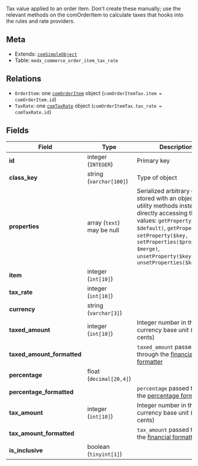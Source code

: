 Tax value applied to an order item. Don't create these manually; use the relevant methods on the comOrderItem to calculate taxes that hooks into the rules and rate providers.

## Meta

- Extends: [`comSimpleObject`](comSimpleObject)
- Table: `modx_commerce_order_item_tax_rate`

## Relations

- `OrderItem`: one [`comOrderItem`](comOrderItem) object (`comOrderItemTax.item = comOrderItem.id`)
- `TaxRate`: one [`comTaxRate`](comTaxRate) object (`comOrderItemTax.tax_rate = comTaxRate.id`)

## Fields


| Field | Type | Description |
| ----- | ---- | ----------- |
| **id** | integer (`INTEGER`) | Primary key |
| **class_key** | string (`varchar[100]`) | Type of object |
| **properties** | array (`text`)<br>may be null | Serialized arbitrary data stored with an object. Use utility methods instead of directly accessing these values: `getProperty($key, $default)`, `getProperties()`, `setProperty($key, $value)`, `setProperties($properties, $merge)`, `unsetProperty($key)`, `unsetProperties($keys)` |
| **item** | integer (`int[10]`) |  |
| **tax_rate** | integer (`int[10]`) |  |
| **currency** | string (`varchar[3]`) |  |
| **taxed_amount** | integer (`int[10]`) | Integer number in the currency base unit (e.g. cents) |
| **taxed_amount_formatted** |  | `taxed_amount` passed through the [financial formatter](../Formatters/financial) |
| **percentage** | float (`decimal[20,4]`) |  |
| **percentage_formatted** |  | `percentage` passed through the [percentage formatter](../Formatters/percentage) |
| **tax_amount** | integer (`int[10]`) | Integer number in the currency base unit (e.g. cents) |
| **tax_amount_formatted** |  | `tax_amount` passed through the [financial formatter](../Formatters/financial) |
| **is_inclusive** | boolean (`tinyint[1]`) |  |
